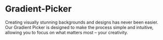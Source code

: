 # Gradient-Picker
Creating visually stunning backgrounds and designs has never been easier. Our Gradient Picker is designed to make the process simple and intuitive, allowing you to focus on what matters most – your creativity.
